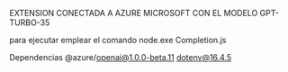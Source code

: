 EXTENSION CONECTADA A AZURE MICROSOFT CON EL MODELO GPT-TURBO-35

para ejecutar emplear el comando node.exe Completion.js

Dependencias 
@azure/openai@1.0.0-beta.11
dotenv@16.4.5